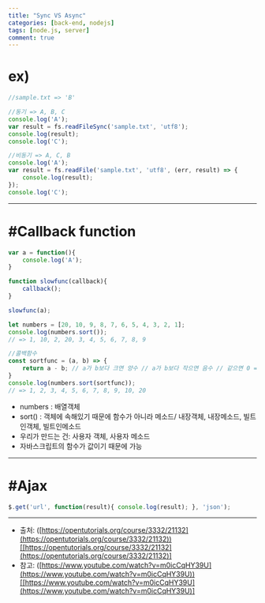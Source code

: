 ```yaml
---
title: "Sync VS Async"
categories: [back-end, nodejs]
tags: [node.js, server]
comment: true
---
```


# ex)

```jsx
//sample.txt => 'B'

//동기 => A, B, C
console.log('A');
var result = fs.readFileSync('sample.txt', 'utf8');
console.log(result);
console.log('C');

//비동기 => A, C, B
console.log('A');
var result = fs.readFile('sample.txt', 'utf8', (err, result) => {
	console.log(result);
});
console.log('C');
```

---

# #Callback function

```jsx
var a = function(){
	console.log('A');
}

function slowfunc(callback){
	callback();
}

slowfunc(a);
```

```jsx
let numbers = [20, 10, 9, 8, 7, 6, 5, 4, 3, 2, 1];
console.log(numbers.sort());
// => 1, 10, 2, 20, 3, 4, 5, 6, 7, 8, 9

//콜백함수
const sortfunc = (a, b) => {
	return a - b; // a가 b보다 크면 양수 // a가 b보다 작으면 음수 // 같으면 0 => 정렬기준
}
console.log(numbers.sort(sortfunc));
// => 1, 2, 3, 4, 5, 6, 7, 8, 9, 10, 20
```

- numbers : 배열객체
- sort() : 객체에 속해있기 때문에 함수가 아니라 메소드/ 내장객체, 내장메소드, 빌트인객체, 빌트인메소드
- 우리가 만드는 건: 사용자 객체, 사용자 메소드
- 자바스크립트의 함수가 값이기 때문에 가능

---

# #Ajax

```jsx
$.get('url', function(result){ console.log(result); }, 'json');
```

---

- 출처: ([https://opentutorials.org/course/3332/21132](https://opentutorials.org/course/3332/21132))[[https://opentutorials.org/course/3332/21132](https://opentutorials.org/course/3332/21132)]
- 참고: ([https://www.youtube.com/watch?v=m0icCqHY39U](https://www.youtube.com/watch?v=m0icCqHY39U))[[https://www.youtube.com/watch?v=m0icCqHY39U](https://www.youtube.com/watch?v=m0icCqHY39U)]